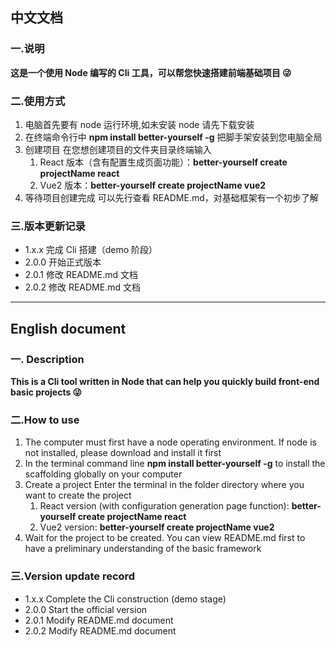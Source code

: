 ## 中文文档

### 一.说明

**这是一个使用 Node 编写的 Cli 工具，可以帮您快速搭建前端基础项目 :stuck_out_tongue_winking_eye:**

### 二.使用方式

1. 电脑首先要有 node 运行环境,如未安装 node 请先下载安装
1. 在终端命令行中 **npm install better-yourself -g** 把脚手架安装到您电脑全局
1. 创建项目 在您想创建项目的文件夹目录终端输入
   1. React 版本（含有配置生成页面功能）：**better-yourself create projectName react**
   2. Vue2 版本：**better-yourself create projectName vue2**
1. 等待项目创建完成 可以先行查看 README.md，对基础框架有一个初步了解

### 三.版本更新记录

- 1.x.x 完成 Cli 搭建（demo 阶段）
- 2.0.0 开始正式版本
- 2.0.1 修改 README.md 文档
- 2.0.2 修改 README.md 文档

---

## English document

### 一. Description

**This is a Cli tool written in Node that can help you quickly build front-end basic projects :stuck_out_tongue_winking_eye:**

### 二.How to use

1. The computer must first have a node operating environment. If node is not installed, please download and install it first
1. In the terminal command line **npm install better-yourself -g** to install the scaffolding globally on your computer
1. Create a project Enter the terminal in the folder directory where you want to create the project
   1. React version (with configuration generation page function): **better-yourself create projectName react**
   2. Vue2 version: **better-yourself create projectName vue2**
1. Wait for the project to be created. You can view README.md first to have a preliminary understanding of the basic framework

### 三.Version update record

- 1.x.x Complete the Cli construction (demo stage)
- 2.0.0 Start the official version
- 2.0.1 Modify README.md document
- 2.0.2 Modify README.md document
